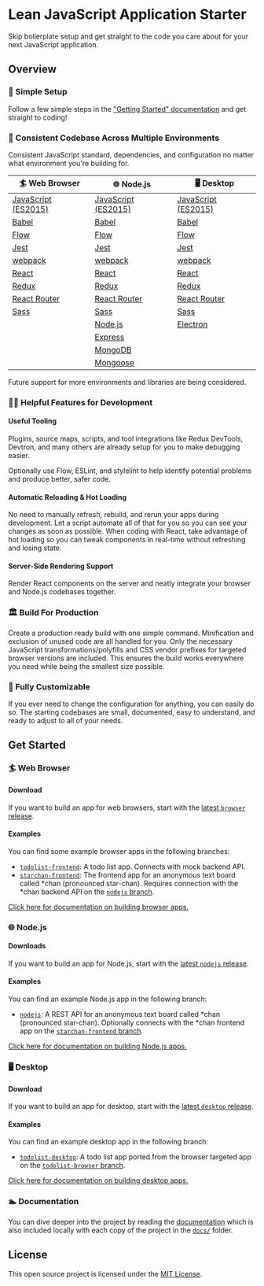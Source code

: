 # Lean JavaScript Application Starter
Skip boilerplate setup and get straight to the code you care about for your next JavaScript application.

## Overview
### 🚀 Simple Setup
Follow a few simple steps in the ["Getting Started" documentation](docs/getting_started.md) and get straight to coding!

### 🌙 Consistent Codebase Across Multiple Environments
Consistent JavaScript standard, dependencies, and configuration no matter what environment you're building for.

| 🏄‍ Web Browser                                          | 🌐 Node.js                                              | 🖥️ Desktop                                              |
|--------------------------------------------------------|--------------------------------------------------------|--------------------------------------------------------|
| [JavaScript (ES2015)](docs/javascript_features.md)     | [JavaScript (ES2015)](docs/javascript_features.md)     | [JavaScript (ES2015)](docs/javascript_features.md)     |
| [Babel](https://babeljs.io)                            | [Babel](https://babeljs.io)                            | [Babel](https://babeljs.io)                            |
| [Flow](https://flow.org)                               | [Flow](https://flow.org)                               | [Flow](https://flow.org)                               |
| [Jest](https://jestjs.io)                              | [Jest](https://jestjs.io)                              | [Jest](https://jestjs.io)                              |
| [webpack](https://webpack.js.org)                      | [webpack](https://webpack.js.org)                      | [webpack](https://webpack.js.org)                      |
| [React](https://reactjs.org)                           | [React](https://reactjs.org)                           | [React](https://reactjs.org)                           |
| [Redux](https://redux.js.org)                          | [Redux](https://redux.js.org)                          | [Redux](https://redux.js.org)                          |
| [React Router](https://reacttraining.com/react-router) | [React Router](https://reacttraining.com/react-router) | [React Router](https://reacttraining.com/react-router) |
| [Sass](https://sass-lang.com)                          | [Sass](https://sass-lang.com)                          | [Sass](https://sass-lang.com)                          |
|                                                        | [Node.js](https://nodejs.org)                          | [Electron](https://electronjs.org)                     |
|                                                        | [Express](https://expressjs.com)                       |                                                        |
|                                                        | [MongoDB](https://mongodb.com)                         |                                                        |
|                                                        | [Mongoose](https://mongoosejs.com)                     |                                                        |

Future support for more environments and libraries are being considered.

### 👩‍💻 Helpful Features for Development
#### Useful Tooling
Plugins, source maps, scripts, and tool integrations like Redux DevTools, Devtron, and many others are already setup for you to make debugging easier.

Optionally use Flow, ESLint, and stylelint to help identify potential problems and produce better, safer code.

#### Automatic Reloading & Hot Loading
No need to manually refresh, rebuild, and rerun your apps during development. Let a script automate all of that for you so you can see your changes as soon as possible. When coding with React, take advantage of hot loading so you can tweak components in real-time without refreshing and losing state.

#### Server-Side Rendering Support
Render React components on the server and neatly integrate your browser and Node.js codebases together.

### 🏛️ Build For Production
Create a production ready build with one simple command. Minification and exclusion of unused code are all handled for you. Only the necessary JavaScript transformations/polyfills and CSS vendor prefixes for targeted browser versions are included. This ensures the build works everywhere you need while being the smallest size possible.

### 🔧 Fully Customizable
If you ever need to change the configuration for anything, you can easily do so. The starting codebases are small, documented, easy to understand, and ready to adjust to all of your needs.

## Get Started
### 🏄‍ Web Browser
#### Download
If you want to build an app for web browsers, start with the [latest `browser` release](https://github.com/IsaacLean/lean-web-app-starter/releases).

#### Examples
You can find some example browser apps in the following branches:

- [`todolist-frontend`](https://github.com/IsaacLean/lean-web-app-starter/tree/todolist-browser): A todo list app. Connects with mock backend API.
- [`starchan-frontend`](https://github.com/IsaacLean/lean-web-app-starter/tree/starchan-frontend): The frontend app for an anonymous text board called *chan (pronounced star-chan). Requires connection with the *chan backend API on the [`nodejs` branch](https://github.com/IsaacLean/lean-web-app-starter/tree/nodejs).

[Click here for documentation on building browser apps.](docs/envs/browser/README.md)

### 🌐 Node.js
#### Downloads
If you want to build an app for Node.js, start with the [latest `nodejs` release](https://github.com/IsaacLean/lean-web-app-starter/releases).

#### Examples
You can find an example Node.js app in the following branch:

- [`nodejs`](https://github.com/IsaacLean/lean-web-app-starter/tree/nodejs): A REST API for an anonymous text board called *chan (pronounced star-chan). Optionally connects with the *chan frontend app on the [`starchan-frontend` branch](https://github.com/IsaacLean/lean-web-app-starter/tree/starchan-frontend).

[Click here for documentation on building Node.js apps.](docs/envs/nodejs/README.md)

### 🖥️ Desktop
#### Download
If you want to build an app for desktop, start with the [latest `desktop` release](https://github.com/IsaacLean/lean-js-app-starter/releases).

#### Examples
You can find an example desktop app in the following branch:

- [`todolist-desktop`](https://github.com/IsaacLean/lean-web-app-starter/tree/todolist-desktop): A todo list app ported from the browser targeted app on the [`todolist-browser` branch](https://github.com/IsaacLean/lean-web-app-starter/tree/todolist-browser).

[Click here for documentation on building desktop apps.](docs/envs/desktop/README.md)

### 🏊 Documentation
You can dive deeper into the project by reading the [documentation](docs/README.md) which is also included locally with each copy of the project in the [`docs/`](docs) folder.

## License
This open source project is licensed under the [MIT License](https://choosealicense.com/licenses/mit).